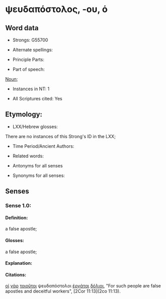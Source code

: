 # ψευδαπόστολος, -ου, ὁ 

<!-- Status: S2=NeedsFinalCheck -->
<!-- Lexica used for edits: BDAG, FFM, LN, A-S  -->

## Word data

* Strongs: G55700

* Alternate spellings:

* Principle Parts: 

* Part of speech: 

[Noun](http://ugg.readthedocs.io/en/latest/noun.html); 

* Instances in NT: 1

* All Scriptures cited: Yes

## Etymology: 

* LXX/Hebrew glosses: 

There are no instances of this Strong's ID in the LXX;  

* Time Period/Ancient Authors: 

* Related words: 

* Antonyms for all senses

* Synonyms for all senses: 

## Senses 

### Sense  1.0: 

#### Definition: 

a false apostle;  

#### Glosses: 

a false apostle; 

#### Explanation: 

#### Citations: 

[οἱ](../G35880/01.md) [γὰρ](../G10630/01.md) [τοιοῦτοι](../G51080/01.md) ψευδαπόστολοι [ἐργάται](../G20400/01.md) [δόλιοι](../G13860/01.md), "For such people are false apostles and deceitful workers", [2Cor 11:13](2co 11:13).  
